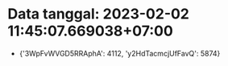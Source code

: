 # Data tanggal: 2023-02-02 11:45:07.669038+07:00

* {'3WpFvWVGD5RRAphA': 4112, 'y2HdTacmcjUfFavQ': 5874}
